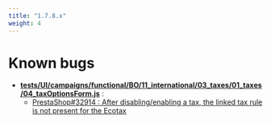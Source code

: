 ```yaml
---
title: "1.7.8.x"
weight: 4
---
```


# Known bugs
* **[tests/UI/campaigns/functional/BO/11_international/03_taxes/01_taxes/04_taxOptionsForm.js](https://github.com/PrestaShop/PrestaShop/tree/1.7.8.x/tests/UI/campaigns/functional/BO/11_international/03_taxes/01_taxes/04_taxOptionsForm.js)** :
  * [PrestaShop#32914 : After disabling/enabling a tax, the linked tax rule is not present for the Ecotax](https://github.com/PrestaShop/PrestaShop/issues/32914)
